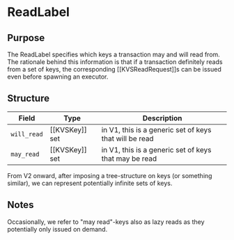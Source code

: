 # ReadLabel


## Purpose


The ReadLabel specifies which keys a transaction may and will read from.
The rationale behind this information is that
if a transaction definitely reads from a set of keys,
the corresponding [[KVSReadRequest]]s can be issued even
before spawning an executor.

## Structure


| Field       | Type           | Description                                            |
|-------------|----------------|--------------------------------------------------------|
| `will_read` | [[KVSKey]] set | in V1, this is a generic set of keys that will be read |
| `may_read`  | [[KVSKey]] set | in V1, this is a generic set of keys that may be read  |

From V2 onward,
after imposing a tree-structure on keys (or something similar),
we can represent potentially infinite sets of keys.

## Notes


Occasionally,
we refer to "may read"-keys also as lazy reads
as they potentially only issued on demand.



<!--
This is *not* a message in its own right, but this type is used in the fields of other messages.
-->
